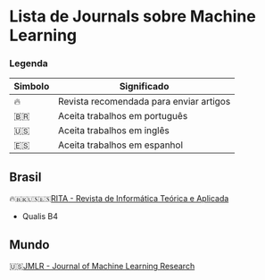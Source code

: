 # Lista de Journals sobre Machine Learning


### Legenda

| Simbolo | Significado|
|---------|------------|
| 🔥      | Revista recomendada para enviar artigos |
| 🇧🇷      | Aceita trabalhos em português|
| 🇺🇸      | Aceita trabalhos em inglês|
| 🇪🇸      | Aceita trabalhos em espanhol|

## Brasil

🔥🇧🇷🇺🇸🇪🇸[RITA - Revista de Informática Teórica e Aplicada](https://seer.ufrgs.br/rita)
  * Qualis B4
  
 
 ## Mundo
 
 🇺🇸[JMLR - Journal of Machine Learning Research](http://jmlr.csail.mit.edu)
